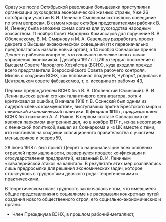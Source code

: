 Сразу же после Октябрьской революции большевики приступили к организации руководства экономической жизныю страны, Уже 26 октября при участии В. И. Ленина в Смольном состоялось совещание по этим вопросам, В самом конце октября представителями рабочих В. И, Ленину была изложена схема органа для руководства народным хозяйством. 11 ноября Совет Народных Комиссаров дал поручение В. В. Оболенскому, В. М. Смирнову и М. А. Савельеву разработать проект декрета о Высшем эконохическом совещаний (так первоначально предполагалось назвать новый оргав), а 14 ноября Совнарком принял Декрет о рабочем контроле, что означало нвелевие новых начал управления экономикой. | декабря 1917 г. ЦИК утвердил положение о Высшем Совете Чародпого Хозяйства (ВСНХ), куда входили прежде всего представители Всероссийского Совета рабочего контроля. Мысль о создании ВСНХ, как вспоминал поздвее В, Чубарь*, родилась в Центральком совете фабзавкомов, т, е. исходила от рабочих 43,

Первым председателем ВСНХ был В. В. Оболенский (Осинский). В. И. Ленин высоко ценил сго как талантливого организатора, хотя и критиковал за ошибки, В начале 1918 г. В. Осинский был одним из лидеров «левых коммунистов», выступавших протнв Брестского мира и ленинской экономической политики. В феврале 1918 г, председателем ВСНХ был назначен А. И. Рыков. В первом составе Совнаркома он являлся паркомом внутренних дел, но в ноябре 1917 г., из-за несогласия с ленинской политикой, вышел из Совнаркома и из ЦК вместе с теми, кто настаивал на создании коалиционного правительства с участием меньшевиков и эсеров 59,

28 пюня 1918 г. был принят Декрет о национализацин всех ословных отраслей промышленности, развернулся процесс конфискации и огосударствления предприятий, названный В. И. Лениным «кавалерийской атакой на калитал». В результате этих мер созлавались лишь предросылки для решения экономических задач, которое столкнулось с трудностями двоякого рода: теоретическими и практическими.

В теоретическом плане трудность заключалась и том, что имевшиеся общие представленкня о социализме не раскрывали конкретных путей создания нового общественного строя, его социально-экономических и органи.

* Член Презкднума ВСНХ, в прошлом рабочий-металлист,

